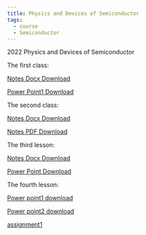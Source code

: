 ```yaml
---
title: Physics and Devices of Semiconductor
tags:
  - course
  - Semiconductor
---
```


2022 Physics and Devices of Semiconductor

<!--more-->
The first class: 

[Notes Docx Download](semis/semi1.docx)

[Power Point1 Download](semis/class1.pptx)


The second class: 

[Notes Docx Download](semis/semi2.docx)

[Notes PDF Download](semis/semi2.pdf)

The third lesson:

[Notes Docx Download](semis/semi3.docx)

[Power Point Download](semis/class3.pptx)

The fourth lesson: 

[Power point1 download](semis/class4-1.pptx)

[Power point2 download](semis/class4-2.pptx)

[assignment1](semis/as1.pptx)
